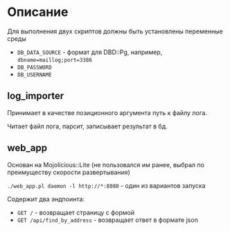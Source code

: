 # Описание

Для выполнения двух скриптов должны быть установлены переменные среды
- `DB_DATA_SOURCE` - формат для DBD::Pg, например, `dbname=maillog;port=3386`
- `DB_PASSWORD`
- `DB_USERNAME`

## log_importer

Принимает в качестве позиционного аргумента путь к файлу лога.

Читает файл лога, парсит, записывает результат в бд.

## web_app

Основан на Mojolicious::Lite (не пользовался им ранее, выбрал по преимуществу скорости развертывания)

`./web_app.pl daemon -l http://*:8080` - один из вариантов запуска

Содержит два эндпоинта:
- `GET /` - возвращает страницу с формой
- `GET /api/find_by_address` - возвращает ответ в формате json
